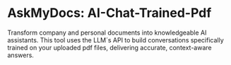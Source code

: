 # AskMyDocs: AI-Chat-Trained-Pdf
Transform company and personal documents into knowledgeable AI assistants. This tool uses the LLM´s API to build conversations specifically trained on your uploaded pdf files, delivering accurate, context-aware answers. 
